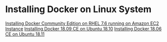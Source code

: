 # Installing Docker on Linux System

[Installing Docker Community Edition on RHEL 7.6 running on Amazon EC2 Instance](https://github.com/collabnix/dockerlabs/blob/master/beginners/install/RHEL/7.6/README.md)
[Installing Docker 18.09 CE on Ubuntu 18.10](https://github.com/collabnix/dockerlabs/blob/master/beginners/install/ubuntu/18.11/docker-18.09.md)
[Installing Docker 18.06 CE on Ubuntu 18.11](https://github.com/collabnix/dockerlabs/blob/master/beginners/install/ubuntu/18.11/docker-18.06.md)
